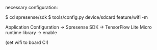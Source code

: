 necessary configuration:


$ cd spresense/sdk
$ tools/config.py device/sdcard feature/wifi -m

Application Configuration 
    -> Spresense SDK 
        -> TensorFlow Lite Micro runtime library 
            -> enable
            
(set wifi to board C!)